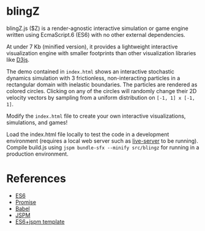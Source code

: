 blingZ
======

blingZ.js ($Z) is a render-agnostic interactive simulation or game engine written using EcmaScript.6 (ES6) with no other external dependencies.

At under 7 Kb (minified version), it provides a lightweight interactive visualization engine with smaller footprints than other visualization libraries like [D3js](http://d3js.org).

The demo contained in `index.html` shows an interactive stochastic dynamics simulation with 3 frictionless, non-interacting particles in a rectangular domain with inelastic boundaries.
The particles are rendered as colored circles.
Clicking on any of the circles will randomly change their 2D velocity vectors by sampling from a uniform distribution on `[-1, 1] x [-1, 1]`.

Modify the `index.html` file to create your own interactive visualizations, simulations, and games!

Load the index.html file locally to test the code in a development environment (requires a local web server such as [live-server](https://github.com/tapio/live-server) to be running).
Compile build.js using `jspm bundle-sfx --minify src/blingz` for running in a production environment.

# References

* [ES6](http://wiki.ecmascript.org/doku.php?id=harmony:specification_drafts)
* [Promise](https://developer.mozilla.org/en-US/docs/Mozilla/JavaScript_code_modules/Promise.jsm/Promise)
* [Babel](http://babeljs.io/)
* [JSPM](https://github.com/jspm/jspm-cli)
* [ES6+jspm template](https://github.com/geelen/loopgifs)